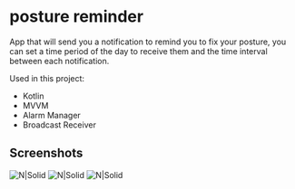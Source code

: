 # posture reminder
App that will send you a notification to remind you to fix your posture, you can set a time period of the day to receive them and the time interval between each notification.

Used in this project:</br>
  * Kotlin
  * MVVM
  * Alarm Manager
  * Broadcast Receiver

## Screenshots
![N|Solid](https://postureapp.puntogris.com/img/1.png)
![N|Solid](https://raw.githubusercontent.com/puntogris/posture-reminder/main/screenshots/2.webp)
![N|Solid](https://raw.githubusercontent.com/puntogris/posture-reminder/main/screenshots/3.webp)

